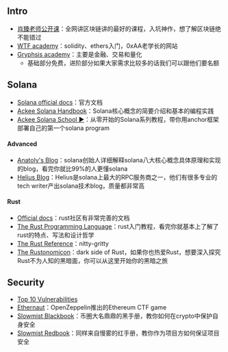 ## Intro
- [肖臻老师公开课](https://www.bilibili.com/video/BV1Vt411X7JF)：全网讲区块链讲的最好的课程，入坑神作，想了解区块链绝不能错过
- [WTF academy](https://www.wtf.academy)：solidity、ethers入门，0xAA老学长的网站
- [Gryphsis academy](https://www.gryphsis.com)：主要是金融、交易和量化
	- 基础部分免费，进阶部分如果大家需求比较多的话我们可以跟他们要名额

## Solana
- [Solana official docs](https://solana.com/docs)：官方文档
- [Ackee Solana Handbook](https://ackee.xyz/solana/book/latest/)：Solana核心概念的简要介绍和基本的编程实践
- [Ackee Solana School ▶️](https://www.youtube.com/playlist?list=PLzUrW5H8-hDdpuzjvjBhZjjnxbAMGnQ0C)：从零开始的Solana系列教程，带你用anchor框架部署自己的第一个solana program

#### Advanced
- [Anatoly's Blog](https://medium.com/solana-labs/proof-of-history-a-clock-for-blockchain-cf47a61a9274)：solana创始人详细解释solana八大核心概念具体原理和实现的blog，看完你就比99%的人更懂solana
- [Helius Blog](https://www.helius.dev/blog)：Helius是solana上最大的RPC服务商之一，他们有很多专业的tech writer产出solana技术blog，质量都非常高

#### Rust
- [Official docs](https://doc.rust-lang.org/std/index.html)：rust社区有非常完善的文档
- [The Rust Programming Language](https://doc.rust-lang.org/book/index.html)：rust入门教程，看完你就基本上了解了rust的特点、写法和设计哲学
- [The Rust Reference](https://doc.rust-lang.org/stable/reference/)：nitty-gritty
- [The Rustonomicon](https://doc.rust-lang.org/nomicon/intro.html)：dark side of Rust，如果你也热爱Rust，想要深入探究Rust不为人知的黑暗面，你可以从这里开始你的黑暗之旅

## Security
- [Top 10 Vulnerabilities](https://owasp.org/www-project-smart-contract-top-10/)
- [Ethernaut](https://ethernaut.openzeppelin.com)：OpenZeppelin推出的Ethereum CTF game
- [Slowmist Blackbook](https://github.com/slowmist/Blockchain-dark-forest-selfguard-handbook)：币圈大名鼎鼎的黑手册，教你如何在crypto中保护自身安全
- [Slowmist Redbook](https://github.com/slowmist/Web3-Project-Security-Practice-Requirements)：同样来自慢雾的红手册，教你作为项目方如何保证项目安全